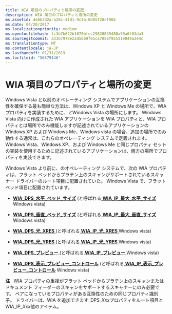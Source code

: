 ```yaml
---
title: WIA 項目のプロパティと場所の変更
description: WIA 項目のプロパティと場所の変更
ms.assetid: 4e8b3d2a-a28c-41d1-9c4b-8d85f28cf904
ms.date: 04/20/2017
ms.localizationpriority: medium
ms.openlocfilehash: fc3b7b622b1070bfcc29828839480a50a6f83da3
ms.sourcegitcommit: a33b7978e22d5bb9f65ca7056f955319049a2e4c
ms.translationtype: MT
ms.contentlocale: ja-JP
ms.lasthandoff: 01/31/2019
ms.locfileid: "56579146"
---
```

# <a name="wia-item-property-and-location-changes"></a>WIA 項目のプロパティと場所の変更





Windows Vista と以前のオペレーティング システムでアプリケーションの互換性を確保する最も簡単な方法は、Windows XP と Windows Me の場所で、WIA プロパティを実装するために、*と*Windows Vista の場所にします。 Windows Vista 向けに作成された WIA アプリケーションを WIA プロパティと、WIA プロパティとは場所でのみ機能しますが記述されているアプリケーションの Windows XP および Windows Me、Windows vista の場合、追加の場所でのみ動作する通常は、これらのオペレーティング システムで定義されます。 Windows Vista、Windows XP、および Windows Me と同じプロパティ セットの実装を使用するために記述されているアプリケーションは、両方の場所でプロパティを実装できます。

Windows Vista より前に、のオペレーティング システムで、次の WIA プロパティは、フラット ベッドからプラテン上のスキャンがサポートされているスキャナー ドライバーのルート項目に配置されていた。 Windows Vista で、フラット ベッド項目に配置されています。

-   [**WIA\_DPS\_水平\_ベッド\_サイズ**](https://msdn.microsoft.com/library/windows/hardware/ff551399) (と呼ばれる[ **WIA\_IP\_最大\_水平\_サイズ**](https://msdn.microsoft.com/library/windows/hardware/ff552607) Windows vista)

-   [**WIA\_DPS\_垂直\_ベッド\_サイズ**](https://msdn.microsoft.com/library/windows/hardware/ff551445) (と呼ばれる[ **WIA\_IP\_最大\_垂直\_サイズ**](https://msdn.microsoft.com/library/windows/hardware/ff552611) Windows vista)

-   [**WIA\_DPS\_光\_XRES** ](https://msdn.microsoft.com/library/windows/hardware/ff551409) (と呼ばれる[ **WIA\_IP\_光\_XRES** ](https://msdn.microsoft.com/library/windows/hardware/ff552620)Windows vista)

-   [**WIA\_DPS\_光\_YRES** ](https://msdn.microsoft.com/library/windows/hardware/ff551410) (と呼ばれる[ **WIA\_IP\_光\_YRES** ](https://msdn.microsoft.com/library/windows/hardware/ff552622)Windows vista)

-   [**WIA\_DPS\_プレビュー** ](https://msdn.microsoft.com/library/windows/hardware/ff551422) (と呼ばれる[ **WIA\_IP\_プレビュー** ](https://msdn.microsoft.com/library/windows/hardware/ff552643) Windows vista)

-   [**WIA\_DPS\_表示\_プレビュー\_コントロール**](https://msdn.microsoft.com/library/windows/hardware/ff551432) (と呼ばれる[ **WIA\_IP\_表示\_プレビュー\_コントロール**](https://msdn.microsoft.com/library/windows/hardware/ff552652) Windows vista)

**注**   WIA プロパティの重複がフラット ベッドからプラテン上のスキャンまたはドキュメント フィーダーのスキャンをサポートするスキャナーにのみ必要です。 ペアになっているプロパティがある互換性のための同じプロパティ識別子。 ドライバーは、WIA を追加できます\_DPS\_*Xxx*プロパティをルート項目と WIA\_IP\_*Xxx*他のアイテム。

 

 

 




